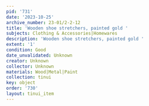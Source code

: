 ```yaml
---
pid: '731'
date: '2023-10-25'
archive_number: 23-01/2-2-12
title: 'Wooden shoe stretchers, painted gold '
subjects: Clothing & Accessories|Homewares
description: 'Wooden shoe stretchers, painted gold '
extent: '1'
condition: Good
date_unvalidated: Unknown
creator: Unknown
collector: Unknown
materials: Wood|Metal|Paint
collection: tinui
key: object
order: '730'
layout: tinui_item
---
```

